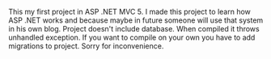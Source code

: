 This my first project in ASP .NET MVC 5.
I made this project to learn how ASP .NET works and because maybe in future someone will use that system in his own blog. 
Project doesn't include database. When compiled it throws unhandled exception.
If you want to compile on your own you have to add migrations to project.
Sorry for inconvenience.
